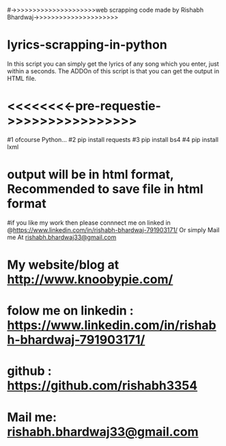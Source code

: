 #->>>>>>>>>>>>>>>>>>>>>web scrapping code made by Rishabh Bhardwaj->>>>>>>>>>>>>>>>>>>>>

# lyrics-scrapping-in-python
In this script you can simply get the lyrics of any song which you enter, just within a seconds. 
The ADDOn of this script is that you can get the output in HTML file.

# <<<<<<<<-pre-requestie->>>>>>>>>>>>>>>>

#1 ofcourse Python...
#2 pip install requests
#3 pip install bs4
#4 pip install lxml

# output will be in html format, Recommended to save file in html format

#if you like my work then please connnect me on linked in @https://www.linkedin.com/in/rishabh-bhardwaj-791903171/
Or simply Mail me At rishabh.bhardwaj33@gmail.com

# My website/blog at http://www.knoobypie.com/
# folow me on linkedin : https://www.linkedin.com/in/rishabh-bhardwaj-791903171/
# github :  https://github.com/rishabh3354
# Mail me:  rishabh.bhardwaj33@gmail.com
